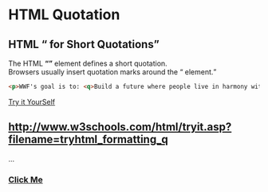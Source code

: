 # HTML Quotation

## HTML <q> for Short Quotations

The HTML **<q>** element defines a short quotation.  
Browsers usually insert quotation marks around the <q> element.  

```html
<p>WWF's goal is to: <q>Build a future where people live in harmony with nature.</q></p>
```
[Try it YourSelf](http://www.w3schools.com/html/tryit.asp?filename=tryhtml_formatting_q)  

## http://www.w3schools.com/html/tryit.asp?filename=tryhtml_formatting_q
...


### [Click Me](http://www.w3schools.com/html/html_quotation_elements.asp) 
